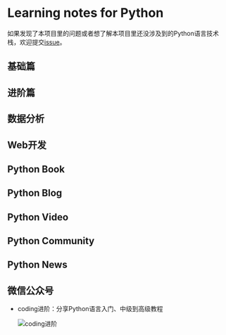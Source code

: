 # Learning notes for Python

如果发现了本项目里的问题或者想了解本项目里还没涉及到的Python语言技术栈，欢迎提交[issue](https://github.com/jincheng9/python_tutorial/issues/new)。

## 基础篇

## 进阶篇

## 数据分析

## Web开发

## Python Book

## Python Blog

## Python Video

## Python Community

## Python News



## 微信公众号

* coding进阶：分享Python语言入门、中级到高级教程

  ![coding进阶](./workspace/img/wechat.png)  



